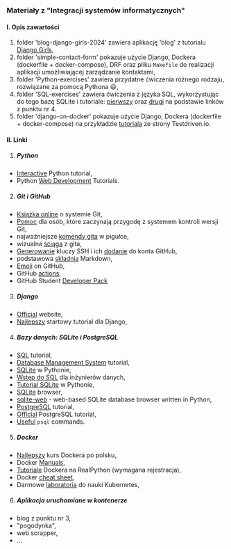 ### Materiały z "Integracji systemów informatycznych"

#### I. Opis zawartości

  1. folder 'blog-django-girls-2024' zawiera aplikację 'blog' z tutorialu [Django Girls](https://tutorial.djangogirls.org/pl/),
  2. folder 'simple-contact-form' pokazuje użycie Django, Dockera (dockerfile + docker-compose), DRF oraz pliku `Makefile` do realizacji aplikacji umożliwiającej zarządzanie kontaktami,  
  3. folder 'Python-exercises' zawiera przydatne ćwiczenia różnego rodzaju, rozwiązane za pomocą Pythona :smiley:,  
  4. folder 'SQL-exercises' zawiera ćwiczenia z języka SQL, wykorzystując do tego bazę SQLite i tutoriale: [pierwszy](https://gvwilson.github.io/sql-tutorial/) oraz [drugi](https://www.sqlitetutorial.net/sqlite-python/creating-tables/) na podstawie linków z punktu nr 4.
  5. folder 'django-on-docker' pokazuje użycie Django, Dockera (dockerfile + docker-compose) na przykładzie [tutoriala](https://testdriven.io/blog/dockerizing-django-with-postgres-gunicorn-and-nginx/) ze strony Testdriven.io.

#### II. Linki

1. ##### Python
  - [Interactive](https://www.learnpython.org/) Python tutorial,  
  - Python [Web Development](https://realpython.com/tutorials/web-dev/) Tutorials.  
 
2. ##### Git i GitHub
 - [Książka online](https://git-scm.com/book/pl/v2) o systemie Git, 
 - [Pomoc](https://www.flynerd.pl/2018/02/github-dla-zielonych-pierwsze-repozytorium.html) dla osób, które zaczynają przygodę z systemem kontroli wersji Git,
 - najważniejsze [komendy gita](https://training.github.com/downloads/pl/github-git-cheat-sheet/) w pigułce,
 - wizualna [ściąga](https://marklodato.github.io/visual-git-guide/index-pl.html) z gita,
 - [Generowanie](https://docs.github.com/en/authentication/connecting-to-github-with-ssh/generating-a-new-ssh-key-and-adding-it-to-the-ssh-agent) kluczy SSH 
   i ich [dodanie](https://docs.github.com/en/authentication/connecting-to-github-with-ssh/adding-a-new-ssh-key-to-your-github-account) do konta GitHub,
 - podstawowa [składnia](https://www.markdownguide.org/basic-syntax/) Markdown,    
 - [Emoji](https://gist.github.com/rxaviers/7360908) on GitHub,
 - GitHub [actions](https://docs.github.com/en/actions),
 - GitHub Student [Developer Pack](https://education.github.com/pack)  

3. ##### Django
  - [Official](https://www.djangoproject.com/) website,  
  - [Najlepszy](https://tutorial.djangogirls.org/pl/) startowy tutorial dla Django,

4. ##### Bazy danych: SQLite i PostgreSQL
  - [SQL](https://www.javatpoint.com/sql-tutorial) tutorial,  
  - [Database Management System](https://www.javatpoint.com/dbms-tutorial) tutorial,  
  - [SQLite](https://www.sqlitetutorial.net/sqlite-python/) w Pythonie, 
  - [Wstęp do SQL](https://gvwilson.github.io/sql-tutorial/) dla inżynierów danych,
  - [Tutorial SQLite](https://www.tutorialspoint.com/sqlite/sqlite_python.htm) w Pythonie,
  - [SQLite](https://sqlitebrowser.org/) browser,
  - [sqlite-web](https://github.com/coleifer/sqlite-web) - web-based SQLite database browser written in Python,  
  - [PostgreSQL](https://www.postgresqltutorial.com/) tutorial,  
  - [Official](https://www.postgresql.org/docs/current/tutorial.html) PostgreSQL tutorial,  
  - [Useful](https://www.postgresqltutorial.com/postgresql-administration/psql-commands/) `psql` commands.  

5. ##### Docker
  - [Najlepszy](https://www.youtube.com/playlist?list=PLkcy-k498-V5AmftzfqinpMF2LFqSHK5n) kurs Dockera po polsku,
  - Docker [Manuals](https://docs.docker.com/manuals/),
  - [Tutoriale](https://realpython.com/tutorials/docker/) Dockera na RealPython (wymagana rejestracja),
  - Docker [cheat sheet](https://dockerlabs.collabnix.com/docker/cheatsheet/),
  - Darmowe [laboratoria](https://labs.play-with-k8s.com/) do nauki Kubernetes,

6. ##### Aplikacja uruchamiane w kontenerze
  - blog z punktu nr 3,
  - "pogodynka",
  - web scrapper,
  - ...
